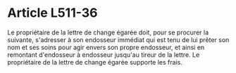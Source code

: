 # Article L511-36

Le propriétaire de la lettre de change égarée doit, pour se procurer la suivante, s'adresser à son endosseur immédiat qui est tenu de lui prêter son nom et ses soins pour agir envers son propre endosseur, et ainsi en remontant d'endosseur à endosseur jusqu'au tireur de la lettre. Le propriétaire de la lettre de change égarée supporte les frais.
